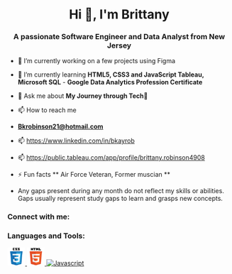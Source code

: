 <h1 align="center">Hi 👋, I'm Brittany</h1>
<h3 align="center">A passionate Software Engineer and Data Analyst from New Jersey</h3>

- 🔭 I’m currently working on a few projects using Figma

- 🌱 I’m currently learning **HTML5, CSS3 and JavaScript Tableau, Microsoft SQL**
          - <strong>Google Data Analytics Profession Certificate</strong>

- 💬 Ask me about **My Journey through Tech🥰**

- 📫 How to reach me 
- **Bkrobinson21@hotmail.com**
- 📫 https://www.linkedin.com/in/bkayrob
- 📫 https://public.tableau.com/app/profile/brittany.robinson4908

- ⚡ Fun facts ** Air Force Veteran, Former muscian **
- Any gaps present during any month do not reflect my skills or abilities. Gaps usually represent study gaps to learn and grasps new concepts.

<h3 align="left">Connect with me:</h3>
<p align="left">
</p>

<h3 align="left">Languages and Tools:</h3>
<p align="left"> 
          <a href="https://www.w3schools.com/css/" target="_blank" rel="noreferrer"> 
<img src="https://raw.githubusercontent.com/devicons/devicon/master/icons/css3/css3-original-wordmark.svg" alt="css3" width="40" height="40"/> </a> 
          <a href="https://www.w3schools.com/html/" target="_blank" rel="noreferrer"> 
<img src="https://raw.githubusercontent.com/devicons/devicon/master/icons/html5/html5-original-wordmark.svg" alt="html5" width="40" height="40"/> </a>
          <a href="https://www.w3schools.com/Js/" target="_blank" rel="noreferrer"> 
<img src="https://raw.githubusercontent.com/devicons/devicon/master/icons/Js/Js-wordmark.svg" alt="Javascript" width="40" height="40"/> </a>

